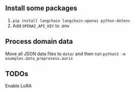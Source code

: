 ## Install some packages
1. `pip install langchain langchain-openai python-dotenv`
2. Add `OPENAI_API_KEY` to .env

## Process domain data
Move all JSON data files to `data/` and then run `python3 -m examples.data_preprocess.aurix`  

## TODOs 
Enable LoRA
